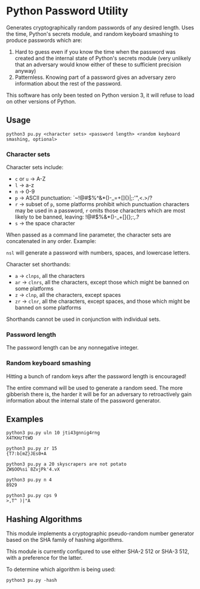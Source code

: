 # Python Password Utility

Generates cryptographically random passwords of any desired length.
Uses the time, Python's secrets module, and random keyboard smashing
to produce passwords which are:

1. Hard to guess even if you know the time when the password was created
and the internal state of Python's secrets module (very unlikely that an
adversary would know either of these to sufficient precision anyway)
2. Patternless. Knowing part of a password gives an adversary zero
information about the rest of the password.

This software has only been tested on Python version 3,
it will refuse to load on other versions of Python.

## Usage

```
python3 pu.py <character sets> <password length> <random keyboard smashing, optional>
```

### Character sets

Character sets include:
- `c` or `u` -> A-Z
- `l` -> a-z
- `n` -> 0-9
- `p` -> ASCII punctuation: `~!@#$%^&*()-_=+[]{}\|;:'",<.>/?
- `r` -> subset of `p`, some platforms prohibit which punctuation
characters may be used in a password, `r` omits those characters
which are most likely to be banned, leaving: !@#$%&*()-_+[]{};:,.?
- `s` -> the space character

When passed as a command line parameter, the character sets
are concatenated in any order. Example:

`nsl` will generate a password with numbers, spaces, and lowercase letters.

Character set shorthands:
- `a` -> `clnps`, all the characters
- `ar` -> `clnrs`, all the characters, except those which might be banned on some platforms
- `z` -> `clnp`, all the characters, except spaces
- `zr` -> `clnr`, all the characters, except spaces, and those which might be banned on some platforms

Shorthands cannot be used in conjunction with individual sets.

### Password length

The password length can be any nonnegative integer.

### Random keyboard smashing

Hitting a bunch of random keys after the password length is encouraged!

The entire command will be used to generate a random seed.
The more gibberish there is, the harder it will be for an
adversary to retroactively gain information about the
internal state of the password generator.

## Examples

```
python3 pu.py uln 10 jti43gnnig4rng
X4TKHzTtWD
```

```
python3 pu.py zr 15
{T7:b[mZ}JEs0+A
```

```
python3 pu.py a 20 skyscrapers are not potato
ZW$OO%si`8ZvjPk'4.vX
```

```
python3 pu.py n 4
8929
```

```
python3 pu.py cps 9
>,T^ )|"A
```

## Hashing Algorithms

This module implements a cryptographic pseudo-random
number generator based on
the SHA family of hashing algorithms.

This module is currently configured to use either
SHA-2 512 or SHA-3 512, with a preference for the latter.

To determine which algorithm is being used:
```
python3 pu.py -hash
```
